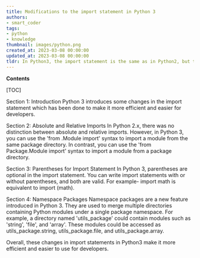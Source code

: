 ```yaml
---
title: Modifications to the import statement in Python 3
authors:
- smart_coder
tags:
- python
- knowledge
thumbnail: images/python.png
created_at: 2023-03-08 00:00:00
updated_at: 2023-03-08 00:00:00
tldr: In Python3, the import statement is the same as in Python2, but the behavior of the import statement has some differences.
---
```


**Contents**

[TOC]

Section 1: Introduction 
Python 3 introduces some changes in the import statement which has been done to make it more efficient and easier for developers.

Section 2: Absolute and Relative Imports 
In Python 2.x, there was no distinction between absolute and relative imports. However, in Python 3, you can use the 'from .Module import' syntax to import a module from the same package directory. In contrast, you can use the 'from Package.Module import' syntax to import a module from a package directory.

Section 3: Parentheses for Import Statement 
In Python 3, parentheses are optional in the import statement. You can write import statements with or without parentheses, and both are valid. For example-
import math is equivalent to import (math).

Section 4: Namespace Packages 
Namespace packages are a new feature introduced in Python 3. They are used to merge multiple directories containing Python modules under a single package namespace. For example, a directory named 'utils_package' could contain modules such as 'string', 'file', and 'array'. These modules could be accessed as utils_package.string, utils_package.file, and utils_package.array.

Overall, these changes in import statements in Python3 make it more efficient and easier to use for developers.
